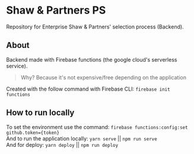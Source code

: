 # Shaw & Partners PS
Repository for Enterprise Shaw & Partners' selection process (Backend).

## About
Backend made with Firebase functions (the google cloud's serverless service).  

> Why? Because it's not expensive/free depending on the application

Created with the follow command with Firebase CLI: `firebase init functions`  

## How to run locally
To set the environment use the command: `firebase functions:config:set github.token={token}`  
And to run the application locally: `yarn serve` || `npm run serve`  
And for deploy: `yarn deploy` || `npm run deploy`  
